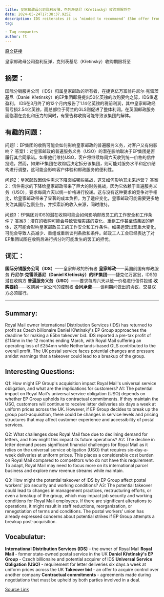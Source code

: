 ```yaml
---
title: 皇家邮政母公司盈利反弹，克列茨基尼（Křetínský）收购期限将至
date: 2024-05-24T17:38:37.925Z
description: IDS reiterates it is ‘minded to recommend’ £5bn offer from Czech billionaire’s EP Group
tag: 

- Tag companies
author: ft
---
```


[原文链接](https://ft.com/content/77e6c05f-373a-4477-b238-ab82253ee6ab)

皇家邮政母公司盈利反弹，克列茨基尼（Křetínský）收购期限将至

## 摘要：
国际分销服务公司（IDS）归属皇家邮政的所有者，在捷克亿万富翁丹尼尔·克雷茨基尼（Daniel Křetínský）的EP集团即将提出50亿英镑的收购要约之际，IDS重返盈利。 IDS在3月终了的12个月内报告了1.14亿英镑的税前利润，其中皇家邮政经营亏损2.54亿英镑，而总部位于荷兰的GLS则促进了整体利润。在英国邮政服务面临潜在变化和压力的同时，有警告称收购可能导致该集团的解体。

## 有趣的问题：
问题1：EP集团的收购可能会如何影响皇家邮政的普遍服务义务，对客户又有何影响？
答案1：对皇家邮政的普遍服务义务（USO）的潜在影响取决于EP集团是否履行其合同承诺。如果他们维持USO，客户将继续每周六天收到统一价格的信件投递。然而，如果EP集团在收购后决定拆分该集团，则可能对服务水平和定价结构进行调整，这可能会影响客户体验和邮政服务的便利性。

问题2：皇家邮政因信件需求下降面临哪些挑战，这又如何影响其未来运营？
答案2：信件需求的下降给皇家邮政带来了巨大的财务挑战，因为它依赖于普遍服务义务（USO），要求每周六天以统一价格进行投递。这与没有这种要求的竞争对手相比，给皇家邮政带来了显著的成本负担。为了适应变化，皇家邮政可能需要更多地关注其国际包裹业务，并探索新的收入来源，同时维持。

问题3：EP集团对IDS的潜在收购可能会如何影响邮政员工的工作安全和工作条件？
答案3：潜在的收购可能会导致管理实践的变化、重组工作甚至该集团的解体，这可能会影响皇家邮政员工的工作安全和工作条件。如果运营出现重大变化，可能会导致人员减少、重组或重新谈判条款和条件。邮政工人工会已经表达了对EP集团试图在收购后进行拆分时可能发生的罢工的担忧。

## 词汇：
**国际分销服务公司（IDS）**——皇家邮政的所有者
**皇家邮政**——英国前国有邮政服务
**丹尼尔·克雷茨基尼（Daniel Křetínský）的EP集团**——捷克亿万富翁，IDS的潜在收购方
**普遍服务义务（USO）**——要求每周六天以统一价格进行信件投递
**收购要约**——收购另一家公司的控制权
**合同承诺**——谈判期间做出的协议，交易双方必须履行。

---

## Summary:
Royal Mail owner International Distribution Services (IDS) has returned to profit as Czech billionaire Daniel Křetínský's EP Group approaches the deadline for making a £5bn takeover bid. IDS reported a pre-tax profit of £114mn in the 12 months ending March, with Royal Mail suffering an operating loss of £254mn while Netherlands-based GLS contributed to the overall profit. The UK postal service faces potential changes and pressure amidst warnings that a takeover could lead to a breakup of the group.

## Interesting Questions:
Q1: How might EP Group's acquisition impact Royal Mail's universal service obligation, and what are the implications for customers?
A1: The potential impact on Royal Mail's universal service obligation (USO) depends on whether EP Group upholds its contractual commitments. If they maintain the USO, customers will continue to receive letter deliveries six days a week at uniform prices across the UK. However, if EP Group decides to break up the group post-acquisition, there could be changes in service levels and pricing structures that may affect customer experience and accessibility of postal services.

Q2: What challenges does Royal Mail face due to declining demand for letters, and how might this impact its future operations?
A2: The decline in letter demand poses significant financial challenges for Royal Mail as it relies on the universal service obligation (USO) that requires six-day-a-week deliveries at uniform prices. This places a considerable cost burden on Royal Mail compared to competitors who do not have this requirement. To adapt, Royal Mail may need to focus more on its international parcel business and explore new revenue streams while maintain.

Q3: How might the potential takeover of IDS by EP Group affect postal workers' job security and working conditions?
A3: The potential takeover could lead to changes in management practices, restructuring efforts, or even a breakup of the group, which may impact job security and working conditions for Royal Mail employees. If there are significant alterations to operations, it might result in staff reductions, reorganization, or renegotiation of terms and conditions. The postal workers' union has already expressed concerns about potential strikes if EP Group attempts a breakup post-acquisition.

## Vocabulatur:
**International Distribution Services (IDS)** - the owner of Royal Mail
**Royal Mail** - former state-owned postal service in the UK
**Daniel Křetínský's EP Group** - Czech billionaire and potential acquirer of IDS
**Universal Service Obligation (USO)** - requirement for letter deliveries six days a week at uniform prices across the UK
**Takeover bid** - an offer to acquire control over another company
**Contractual commitments** - agreements made during negotiations that must be upheld by both parties involved in a deal.

[Source Link](https://ft.com/content/77e6c05f-373a-4477-b238-ab82253ee6ab)

